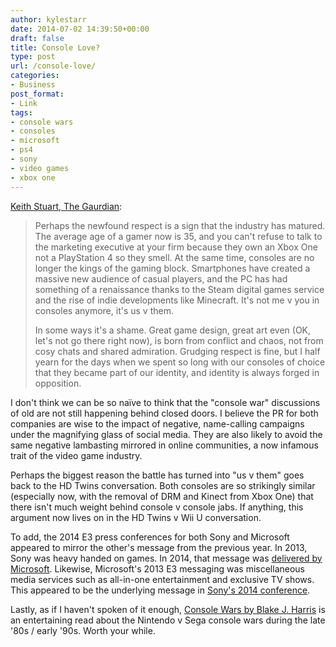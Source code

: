 ```yaml
---
author: kylestarr
date: 2014-07-02 14:39:50+00:00
draft: false
title: Console Love?
type: post
url: /console-love/
categories:
- Business
post_format:
- Link
tags:
- console wars
- consoles
- microsoft
- ps4
- sony
- video games
- xbox one
---
```


[Keith Stuart, The Gaurdian](http://www.theguardian.com/technology/2014/jul/02/playstation-4-vs-xbox-one-the-console-war-that-turned-into-a-love-story?CMP=ema_565):


<blockquote>Perhaps the newfound respect is a sign that the industry has matured. The average age of a gamer now is 35, and you can't refuse to talk to the marketing executive at your firm because they own an Xbox One not a PlayStation 4 so they smell. At the same time, consoles are no longer the kings of the gaming block. Smartphones have created a massive new audience of casual players, and the PC has had something of a renaissance thanks to the Steam digital games service and the rise of indie developments like Minecraft. It's not me v you in consoles anymore, it's us v them.

In some ways it's a shame. Great game design, great art even (OK, let's not go there right now), is born from conflict and chaos, not from cosy chats and shared admiration. Grudging respect is fine, but I half yearn for the days when we spent so long with our consoles of choice that they became part of our identity, and identity is always forged in opposition.</blockquote>


I don't think we can be so naïve to think that the "console war" discussions of old are not still happening behind closed doors. I believe the PR for both companies are wise to the impact of negative, name-calling campaigns under the magnifying glass of social media. They are also likely to avoid the same negative lambasting mirrored in online communities, a now infamous trait of the video game industry.

Perhaps the biggest reason the battle has turned into "us v them" goes back to the HD Twins conversation. Both consoles are so strikingly similar (especially now, with the removal of DRM and Kinect from Xbox One) that there isn't much weight behind console v console jabs. If anything, this argument now lives on in the HD Twins v Wii U conversation.

To add, the 2014 E3 press conferences for both Sony and Microsoft appeared to mirror the other's message from the previous year. In 2013, Sony was heavy handed on games. In 2014, that message was [delivered by Microsoft](http://tsogaming.com/2014/06/10/microsoft-at-e3/). Likewise, Microsoft's 2013 E3 messaging was miscellaneous media services such as all-in-one entertainment and exclusive TV shows. This appeared to be the underlying message in [Sony's 2014 conference](http://tsogaming.com/2014/06/10/only-on-playstation-bro/).

Lastly, as if I haven't spoken of it enough, [Console Wars by Blake J. Harris](http://www.amazon.com/gp/product/0062276697/ref=as_li_tl?ie=UTF8&camp=1789&creative=390957&creativeASIN=0062276697&linkCode=as2&tag=tpv07-20&linkId=HZBFV4VJ24DV4R4G) is an entertaining read about the Nintendo v Sega console wars during the late '80s / early '90s. Worth your while.
